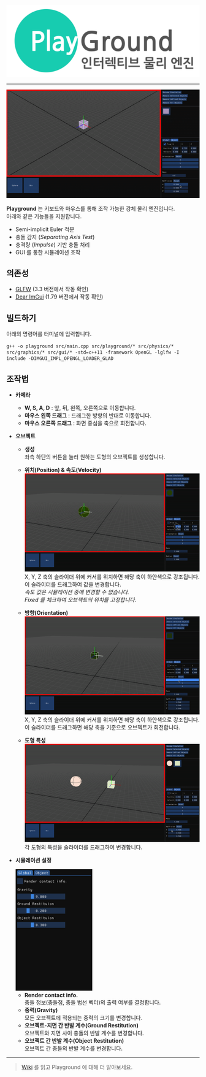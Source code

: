 ![Playgroud Logo](./img/playground.png)

---
  

![Simulation Demo](./img/simulation_demo.gif)

  
**Playground** 는 키보드와 마우스를 통해 조작 가능한 강체 물리 엔진입니다.  
아래와 같은 기능들을 지원합니다.  
- Semi-implicit Euler 적분
- 충돌 감지 (*Separating Axis Test*)
- 충격량 (*Impulse*) 기반 충돌 처리
- GUI 를 통한 시뮬레이션 조작  
  
## 의존성
- [GLFW](https://www.glfw.org) (3.3 버전에서 작동 확인)
- [Dear ImGui](https://github.com/ocornut/imgui) (1.79 버전에서 작동 확인)
  
## 빌드하기  
아래의 명령어를 터미널에 입력합니다.  
```shell
g++ -o playground src/main.cpp src/playground/* src/physics/* src/graphics/* src/gui/* -std=c++11 -framework OpenGL -lglfw -I include -DIMGUI_IMPL_OPENGL_LOADER_GLAD
```  
  
## 조작법  
  
- **카메라**   

    - **W, S, A, D** : 앞, 뒤, 왼쪽, 오른쪽으로 이동합니다.  
    - **마우스 왼쪽 드래그** : 드래그한 방향의 반대로 이동합니다.
    - **마우스 오른쪽 드래그** : 화면 중심을 축으로 회전합니다.  

- **오브젝트**  

    - **생성**  
    좌측 하단의 버튼을 눌러 원하는 도형의 오브젝트를 생성합니다.  
      
    - **위치(Position) & 속도(Velocity)**  
    ![PositionAndVelocity](./img/position_velocity.gif)  
    X, Y, Z 축의 슬라이더 위에 커서를 위치하면 해당 축이 하얀색으로 강조됩니다.  
    이 슬라이더를 드래그하여 값을 변경합니다.  
    *속도 값은 시뮬레이션 중에 변경할 수 없습니다.*  
    *Fixed 를 체크하여 오브젝트의 위치를 고정합니다.*  
      
    - **방향(Orientation)**  
    ![Orientation](./img/orientation.gif)  
    X, Y, Z 축의 슬라이더 위에 커서를 위치하면 해당 축이 하얀색으로 강조됩니다.  
    이 슬라이더를 드래그하면 해당 축을 기준으로 오브젝트가 회전합니다.  
      
    - **도형 특성**  
    ![Geometric](./img/geometric_data.gif)  
    각 도형의 특성을 슬라이더를 드래그하여 변경합니다.  

- **시뮬레이션 설정**  

    <img src="./img/simulation_setting.png" alt="Orientation" width="200"/>  
      
    - **Render contact info.**  
    충돌 정보(충돌점, 충돌 법선 벡터)의 출력 여부를 결정합니다.  
    - **중력(Gravity)**  
    모든 오브젝트에 적용되는 중력의 크기를 변경합니다.  
    - **오브젝트-지면 간 반발 계수(Ground Restitution)**  
    오브젝트와 지면 사이 충돌의 반발 계수를 변경합니다.  
    - **오브젝트 간 반발 계수(Object Restitution)**  
    오브젝트 간 충돌의 반발 계수를 변경합니다.  
  
---  
  
>  
> [Wiki](https://github.com/JmirY/Playground/wiki) 를 읽고 Playground 에 대해 더 알아보세요.  
>   